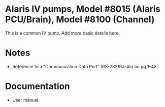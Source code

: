 # Alaris IV pumps, Model #8015 (Alaris PCU/Brain), Model #8100 (Channel)
This is a common IV pump. Add more basic details here.

# Notes
 - Reference to a "Communication Data Port" (RS-232/RJ-45) on pg 1-43

# Documentation
 - User manual
